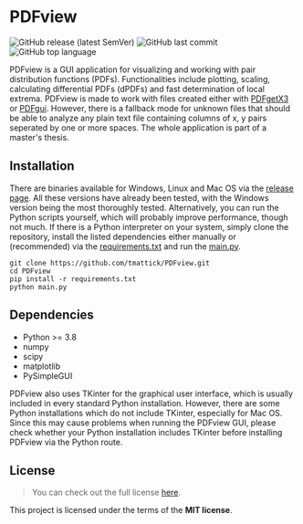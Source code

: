 # PDFview
![GitHub release (latest SemVer)](https://img.shields.io/github/v/release/tmattick/PDFview?sort=semver) ![GitHub last commit](https://img.shields.io/github/last-commit/tmattick/PDFview) ![GitHub top language](https://img.shields.io/github/languages/top/tmattick/PDFview)

PDFview is a GUI application for visualizing and working with pair distribution functions (PDFs). Functionalities include plotting, scaling, calculating differential PDFs (dPDFs) and fast determination of local extrema. PDFview is made to work with files created either with [PDFgetX3](https://www.diffpy.org/products/pdfgetx.html) or [PDFgui](https://www.diffpy.org/products/pdfgui.html). However, there is a fallback mode for unknown files that should be able to analyze any plain text file containing columns of x, y pairs seperated by one or more spaces. 
The whole application is part of a master's thesis.

## Installation

There are binaries available for Windows, Linux and Mac OS via the [release page](https://github.com/tmattick/PDFview/releases). All these versions have already been tested, with the Windows version being the most thoroughly tested.
Alternatively, you can run the Python scripts yourself, which will probably improve performance, though not much. If there is a Python interpreter on your system, simply clone the repository, install the listed dependencies either manually or (recommended) via the [requirements.txt](./requirements.txt) and run the [main.py](./main.py).
```
git clone https://github.com/tmattick/PDFview.git
cd PDFview
pip install -r requirements.txt
python main.py
```

## Dependencies

- Python >= 3.8
- numpy
- scipy
- matplotlib
- PySimpleGUI

PDFview also uses TKinter for the graphical user interface, which is usually included in every standard Python installation. However, there are some Python installations which do not include TKinter, especially for Mac OS. Since this may cause problems when running the PDFview GUI, please check whether your Python installation includes TKinter before installing PDFview via the Python route.

## License

> You can check out the full license [here](https://github.com/tmattick/PDFview/blob/main/LICENSE).

This project is licensed under the terms of the **MIT license**.

